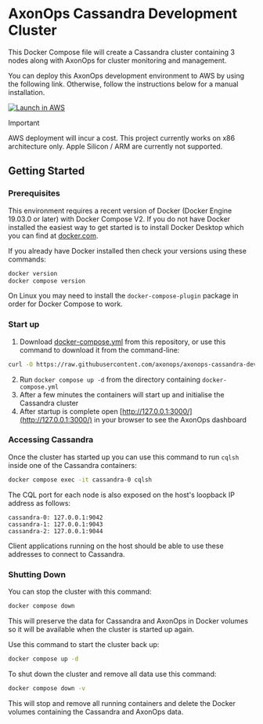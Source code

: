 # AxonOps Cassandra Development Cluster

This Docker Compose file will create a Cassandra cluster containing 3 nodes along with AxonOps for
cluster monitoring and management.

You can deploy this AxonOps development environment to AWS by using the following link. Otherwise, follow the
instructions below for a manual installation.


[![Launch in AWS](https://s3.amazonaws.com/cloudformation-examples/cloudformation-launch-stack.png 'Launch in AWS')](https://eu-central-1.console.aws.amazon.com/cloudformation/home?region=us-east-1#/stacks/create/review?templateURL=https://axonops-cassandra-dev-cluster-cloudformation.s3.amazonaws.com/axonops.yaml)

> [!IMPORTANT]  
> AWS deployment will incur a cost.
> This project currently works on x86 architecture only. Apple Silicon / ARM are currently not supported.

## Getting Started

### Prerequisites

This environment requires a recent version of Docker (Docker Engine 19.03.0 or later) with Docker Compose V2.
If you do not have Docker installed the easiest way to get started is to install Docker Desktop which you can
find at [docker.com](https://docker.com/).

If you already have Docker installed then check your versions using these commands:
```bash
docker version
docker compose version
```
On Linux you may need to install the `docker-compose-plugin` package in order for Docker Compose to work.

### Start up
1. Download [docker-compose.yml](https://github.com/axonops/axonops-cassandra-dev-cluster/blob/main/docker-compose.yml) from this repository, or use this command to download it from the command-line:
```bash
curl -O https://raw.githubusercontent.com/axonops/axonops-cassandra-dev-cluster/main/docker-compose.yml
```
2. Run `docker compose up -d` from the directory containing `docker-compose.yml`
3. After a few minutes the containers will start up and initialise the Cassandra cluster
4. After startup is complete open [http://127.0.0.1:3000/](http://127.0.0.1:3000/) in your browser to see the AxonOps dashboard

### Accessing Cassandra

Once the cluster has started up you can use this command to run `cqlsh` inside one of the Cassandra containers:
```bash
docker compose exec -it cassandra-0 cqlsh
```

The CQL port for each node is also exposed on the host's loopback IP address as follows:
```
cassandra-0: 127.0.0.1:9042
cassandra-1: 127.0.0.1:9043
cassandra-2: 127.0.0.1:9044
```
Client applications running on the host should be able to use these addresses to connect to Cassandra.

### Shutting Down

You can stop the cluster with this command:
```bash
docker compose down
```
This will preserve the data for Cassandra and AxonOps in Docker volumes so it will be available when the
cluster is started up again.

Use this command to start the cluster back up:
```bash
docker compose up -d
```

To shut down the cluster and remove all data use this command:
```bash
docker compose down -v
```
This will stop and remove all running containers and delete the Docker volumes containing the Cassandra and AxonOps data.
